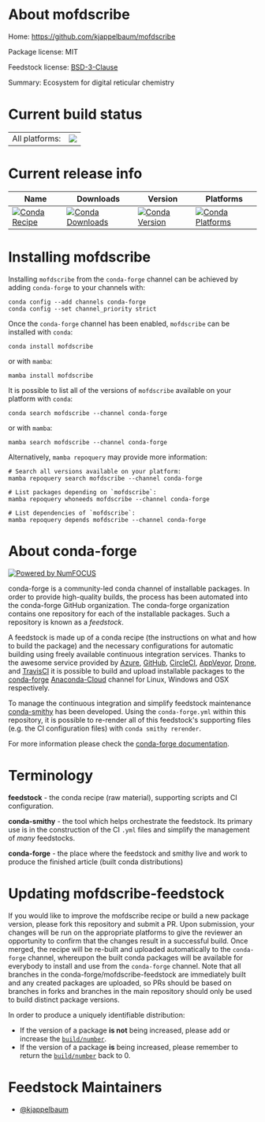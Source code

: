 About mofdscribe
================

Home: https://github.com/kjappelbaum/mofdscribe

Package license: MIT

Feedstock license: [BSD-3-Clause](https://github.com/conda-forge/mofdscribe-feedstock/blob/main/LICENSE.txt)

Summary: Ecosystem for digital reticular chemistry

Current build status
====================


<table><tr><td>All platforms:</td>
    <td>
      <a href="https://dev.azure.com/conda-forge/feedstock-builds/_build/latest?definitionId=18315&branchName=main">
        <img src="https://dev.azure.com/conda-forge/feedstock-builds/_apis/build/status/mofdscribe-feedstock?branchName=main">
      </a>
    </td>
  </tr>
</table>

Current release info
====================

| Name | Downloads | Version | Platforms |
| --- | --- | --- | --- |
| [![Conda Recipe](https://img.shields.io/badge/recipe-mofdscribe-green.svg)](https://anaconda.org/conda-forge/mofdscribe) | [![Conda Downloads](https://img.shields.io/conda/dn/conda-forge/mofdscribe.svg)](https://anaconda.org/conda-forge/mofdscribe) | [![Conda Version](https://img.shields.io/conda/vn/conda-forge/mofdscribe.svg)](https://anaconda.org/conda-forge/mofdscribe) | [![Conda Platforms](https://img.shields.io/conda/pn/conda-forge/mofdscribe.svg)](https://anaconda.org/conda-forge/mofdscribe) |

Installing mofdscribe
=====================

Installing `mofdscribe` from the `conda-forge` channel can be achieved by adding `conda-forge` to your channels with:

```
conda config --add channels conda-forge
conda config --set channel_priority strict
```

Once the `conda-forge` channel has been enabled, `mofdscribe` can be installed with `conda`:

```
conda install mofdscribe
```

or with `mamba`:

```
mamba install mofdscribe
```

It is possible to list all of the versions of `mofdscribe` available on your platform with `conda`:

```
conda search mofdscribe --channel conda-forge
```

or with `mamba`:

```
mamba search mofdscribe --channel conda-forge
```

Alternatively, `mamba repoquery` may provide more information:

```
# Search all versions available on your platform:
mamba repoquery search mofdscribe --channel conda-forge

# List packages depending on `mofdscribe`:
mamba repoquery whoneeds mofdscribe --channel conda-forge

# List dependencies of `mofdscribe`:
mamba repoquery depends mofdscribe --channel conda-forge
```


About conda-forge
=================

[![Powered by
NumFOCUS](https://img.shields.io/badge/powered%20by-NumFOCUS-orange.svg?style=flat&colorA=E1523D&colorB=007D8A)](https://numfocus.org)

conda-forge is a community-led conda channel of installable packages.
In order to provide high-quality builds, the process has been automated into the
conda-forge GitHub organization. The conda-forge organization contains one repository
for each of the installable packages. Such a repository is known as a *feedstock*.

A feedstock is made up of a conda recipe (the instructions on what and how to build
the package) and the necessary configurations for automatic building using freely
available continuous integration services. Thanks to the awesome service provided by
[Azure](https://azure.microsoft.com/en-us/services/devops/), [GitHub](https://github.com/),
[CircleCI](https://circleci.com/), [AppVeyor](https://www.appveyor.com/),
[Drone](https://cloud.drone.io/welcome), and [TravisCI](https://travis-ci.com/)
it is possible to build and upload installable packages to the
[conda-forge](https://anaconda.org/conda-forge) [Anaconda-Cloud](https://anaconda.org/)
channel for Linux, Windows and OSX respectively.

To manage the continuous integration and simplify feedstock maintenance
[conda-smithy](https://github.com/conda-forge/conda-smithy) has been developed.
Using the ``conda-forge.yml`` within this repository, it is possible to re-render all of
this feedstock's supporting files (e.g. the CI configuration files) with ``conda smithy rerender``.

For more information please check the [conda-forge documentation](https://conda-forge.org/docs/).

Terminology
===========

**feedstock** - the conda recipe (raw material), supporting scripts and CI configuration.

**conda-smithy** - the tool which helps orchestrate the feedstock.
                   Its primary use is in the construction of the CI ``.yml`` files
                   and simplify the management of *many* feedstocks.

**conda-forge** - the place where the feedstock and smithy live and work to
                  produce the finished article (built conda distributions)


Updating mofdscribe-feedstock
=============================

If you would like to improve the mofdscribe recipe or build a new
package version, please fork this repository and submit a PR. Upon submission,
your changes will be run on the appropriate platforms to give the reviewer an
opportunity to confirm that the changes result in a successful build. Once
merged, the recipe will be re-built and uploaded automatically to the
`conda-forge` channel, whereupon the built conda packages will be available for
everybody to install and use from the `conda-forge` channel.
Note that all branches in the conda-forge/mofdscribe-feedstock are
immediately built and any created packages are uploaded, so PRs should be based
on branches in forks and branches in the main repository should only be used to
build distinct package versions.

In order to produce a uniquely identifiable distribution:
 * If the version of a package **is not** being increased, please add or increase
   the [``build/number``](https://docs.conda.io/projects/conda-build/en/latest/resources/define-metadata.html#build-number-and-string).
 * If the version of a package **is** being increased, please remember to return
   the [``build/number``](https://docs.conda.io/projects/conda-build/en/latest/resources/define-metadata.html#build-number-and-string)
   back to 0.

Feedstock Maintainers
=====================

* [@kjappelbaum](https://github.com/kjappelbaum/)

